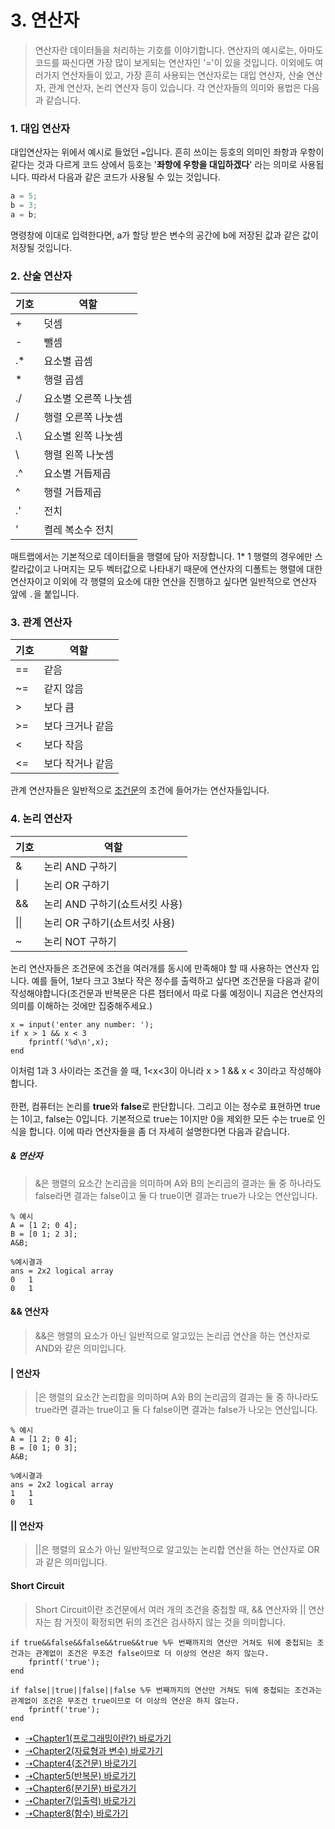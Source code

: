 # 3. 연산자

> 연산자란 데이터들을 처리하는 기호를 이야기합니다. 연산자의 예시로는, 아마도 코드를 짜신다면 가장 많이 보게되는 연산자인 '='이 있을 것입니다. 이외에도 여러가지 연산자들이 있고, 가장 흔히 사용되는 연산자로는 대입 연산자, 산술 연산자, 관계 연산자, 논리 연산자 등이 있습니다. 각 연산자들의 의미와 용법은 다음과 같습니다.

### 1. 대입 연산자

대입연산자는 위에서 예시로 들었던 `=`입니다. 흔히 쓰이는 등호의 의미인 좌항과 우항이 같다는 것과 다르게 코드 상에서 등호는 '**좌항에 우항을 대입하겠다**' 라는 의미로 사용됩니다. 따라서 다음과 같은 코드가 사용될 수 있는 것입니다.
```cpp
a = 5;
b = 3;
a = b;
```
명령창에 이대로 입력한다면, a가 할당 받은 변수의 공간에 b에 저장된 값과 같은 값이 저장될 것입니다.

### 2. 산술 연산자

|기호|역할|
|--- |--- |
|+| 덧셈|
|-| 뺄셈|
| .* |요소별 곱셈|
| * |행렬 곱셈|
| ./ |요소별 오른쪽 나눗셈|
| / |행렬 오른쪽 나눗셈|
| .\ |요소별 왼쪽 나눗셈|
| \ |행렬 왼쪽 나눗셈|
| .^ |요소별 거듭제곱|
| ^ |행렬 거듭제곱|
| .' |전치|
| ' |켤레 복소수 전치|

매트랩에서는 기본적으로 데이터들을 행렬에 담아 저장합니다. 1* 1 행렬의 경우에만 스칼라값이고 나머지는 모두 벡터값으로 나타내기 때문에 연산자의 디폴트는 행렬에 대한 연산자이고 이외에 각 행렬의 요소에 대한 연산을 진행하고 싶다면 일반적으로 연산자 앞에 `.`을 붙입니다. 

### 3. 관계 연산자

|기호|역할|
|--- |--- |
|==|같음|
|~=|같지 않음|
|>|보다 큼|
|>=|보다 크거나 같음|
|<|보다 작음|
|<=|보다 작거나 같음|

관계 연산자들은 일반적으로 [조건문](/MATLAB/ProgrammingBackGround4.md)의 조건에 들어가는 연산자들입니다.

### 4. 논리 연산자

|기호|역할|
|--- |--- |
|&| 논리 AND 구하기|
| \| |논리 OR 구하기|
|&&| 논리 AND 구하기(쇼트서킷 사용)|
| \|\| |논리 OR 구하기(쇼트서킷 사용)|
| ~ | 논리 NOT 구하기|

논리 연산자들은 조건문에 조건을 여러개를 동시에 만족해야 할 때 사용하는 연산자 입니다. 예를 들어, 1보다 크고 3보다 작은 정수를 출력하고 싶다면 조건문을 다음과 같이 작성해야합니다(조건문과 반복문은 다른 챕터에서 따로 다룰 예정이니 지금은 연산자의 의미를 이해하는 것에만 집중해주세요.)
```
x = input('enter any number: ');
if x > 1 && x < 3
    fprintf('%d\n',x);
end
```
이처럼 1과 3 사이라는 조건을 쓸 때, 1<x<3이 아니라 x > 1 && x < 3이라고 작성해야 합니다.
<br>
<br>
한편, 컴퓨터는 논리를 **true**와 **false**로 판단합니다. 그리고 이는 정수로 표현하면 true는 1이고, false는 0입니다. 기본적으로 true는 1이지만 0을 제외한 모든 수는 true로 인식을 합니다. 이에 따라 연산자들을 좀 더 자세히 설명한다면 다음과 같습니다.

##### & 연산자
> &은 행렬의 요소간 논리곱을 의미하며 A와 B의 논리곱의 결과는 둘 중 하나라도 false라면 결과는 false이고 둘 다 true이면 결과는 true가 나오는 연산입니다.
```
% 예시
A = [1 2; 0 4];
B = [0 1; 2 3];
A&B;

%예시결과
ans = 2x2 logical array
0   1
0   1
```

#### && 연산자
> &&은 행렬의 요소가 아닌 일반적으로 알고있는 논리곱 연산을 하는 연산자로 AND와 같은 의미입니다.

#### | 연산자
> |은 행렬의 요소간 논리합을 의미하며 A와 B의 논리곱의 결과는 둘 중 하나라도 true라면 결과는 true이고 둘 다 false이면 결과는 false가 나오는 연산입니다.
```
% 예시
A = [1 2; 0 4];
B = [0 1; 0 3];
A&B;

%예시결과
ans = 2x2 logical array
1   1
0   1
```

#### || 연산자
> ||은 행렬의 요소가 아닌 일반적으로 알고있는 논리합 연산을 하는 연산자로 OR과 같은 의미입니다.

 #### Short Circuit
> Short Circuit이란 조건문에서 여러 개의 조건을 중첩할 때, && 연산자와 || 연산자는 참 거짓이 확정되면 뒤의 조건은 검사하지 않는 것을 의미합니다.
```
if true&&false&&false&&true&&true %두 번째까지의 연산만 거쳐도 뒤에 중첩되는 조건과는 관계없이 조건은 무조건 false이므로 더 이상의 연산은 하지 않는다.
    fprintf('true');
end

if false||true||false||false %두 번째까지의 연산만 거쳐도 뒤에 중첩되는 조건과는 관계없이 조건은 무조건 true이므로 더 이상의 연산은 하지 않는다.
    fprintf('true');
end
```

* [➝Chapter1(프로그래밍이란?) 바로가기](/MATLAB/ProgrammingBackGround.md)
* [➝Chapter2(자료형과 변수) 바로가기](/MATLAB/ProgrammingBackGround2.md)
* [➝Chapter4(조건문) 바로가기](/MATLAB/ProgrammingBackGround4.md)
* [➝Chapter5(반복문) 바로가기](/MATLAB/ProgrammingBackGround5.md)
* [➝Chapter6(분기문) 바로가기](/MATLAB/ProgrammingBackGround6.md)
* [➝Chapter7(입출력) 바로가기](/MATLAB/ProgrammingBackGround7.md)
* [➝Chapter8(함수) 바로가기](/MATLAB/ProgrammingBackGround8.md)
